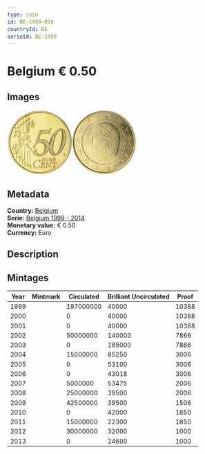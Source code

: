 ```yaml
---
type: coin
id: BE-1999-050
countryId: BE
serieId: BE-1999
---
```


# Belgium € 0.50

## Images

<img src="../../../Images/common-2002-050.webp" height="150" alt="Front image"><img src="Images/belgium-1999-050.webp" height="150" alt="Back image">

## Metadata

**Country:** [Belgium](../index.md)\
**Serie:** [Belgium 1999 - 2014](index.md)\
**Monetary value:** € 0.50\
**Currency:** Euro

## Description

## Mintages

| Year | Mintmark | Circulated | Brilliant Uncirculated | Proof |
| ---- | -------- | ---------- | ---------------------- | ----- |
| 1999 |          | 197000000  | 40000                  | 10388 |
| 2000 |          | 0          | 40000                  | 10388 |
| 2001 |          | 0          | 40000                  | 10388 |
| 2002 |          | 50000000   | 140000                 | 7866  |
| 2003 |          | 0          | 185000                 | 7866  |
| 2004 |          | 15000000   | 85250                  | 3006  |
| 2005 |          | 0          | 53100                  | 3006  |
| 2006 |          | 0          | 43018                  | 3006  |
| 2007 |          | 5000000    | 53475                  | 2006  |
| 2008 |          | 25000000   | 39500                  | 2006  |
| 2009 |          | 42500000   | 39500                  | 1506  |
| 2010 |          | 0          | 42000                  | 1850  |
| 2011 |          | 15000000   | 22300                  | 1850  |
| 2012 |          | 30000000   | 32000                  | 1000  |
| 2013 |          | 0          | 24600                  | 1000  |
